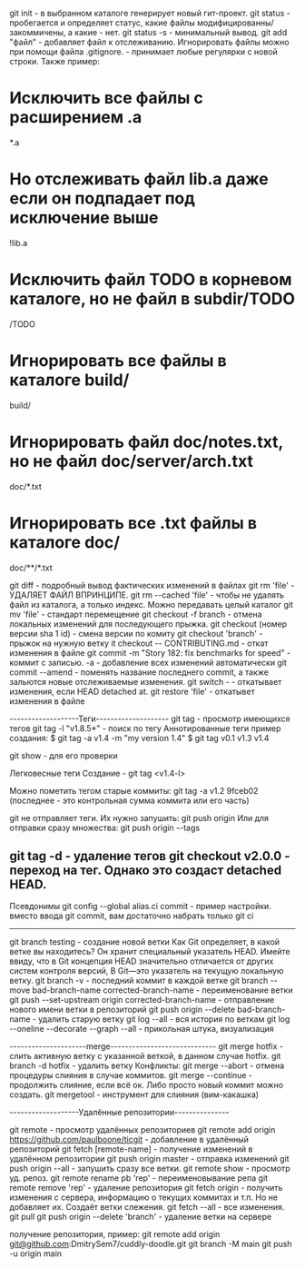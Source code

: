 git init - в выбранном каталоге генерирует новый гит-проект.
git status - пробегается и определяет статус, какие файлы модифицированны/закоммичены, а какие - нет. git status -s - минимальный вывод.
git add "файл" - добавляет файл к отслеживанию. 
Игнорировать файлы можно при помощи файла .gitignore. - принимает любые регулярки с новой строки.
Также пример:
# Исключить все файлы с расширением .a
*.a

# Но отслеживать файл lib.a даже если он подпадает под исключение выше
!lib.a

# Исключить файл TODO в корневом каталоге, но не файл в subdir/TODO
/TODO

# Игнорировать все файлы в каталоге build/
build/

# Игнорировать файл doc/notes.txt, но не файл doc/server/arch.txt
doc/*.txt

# Игнорировать все .txt файлы в каталоге doc/
doc/**/*.txt

git diff - подробный вывод фактических изменений в файлах
git rm 'file' - УДАЛЯЕТ ФАЙЛ ВПРИНЦИПЕ.  git rm --cached 'file' - чтобы не удалять файл из каталога, а только индекс. Можно передавать целый каталог
git mv 'file' - стандарт перемещение
git checkout -f branch - отмена локальных изменений для последующего прыжка.
git checkout (номер версии sha 1 id) - смена версии по комиту
git checkout 'branch' - прыжок на нужную ветку
it checkout -- CONTRIBUTING.md - откат изменения в файле
git commit -m "Story 182: fix benchmarks for speed" - коммит с записью. -a - добавление всех изменений автоматически
git commit --amend - поменять название последнего commit, а также зальются новые отслеживаемые изменения.
git switch -     - откатывает изменения, если HEAD detached at.
git restore 'file' - откатывет изменения в файле

-------------------Теги--------------------
git tag - просмотр имеющихся тегов
git tag -l "v1.8.5*" - поиск по тегу
Аннотированные теги пример создания:
$ git tag -a v1.4 -m "my version 1.4"
$ git tag
v0.1
v1.3
v1.4

git show <tag> - для его проверки

Легковесные теги
Создание - git tag <v1.4-l>

Можно пометить тегом старые коммиты:
git tag -a v1.2 9fceb02 (последнее - это контрольная сумма коммита или его часть)

git не отправляет теги. Их нужно запушить:
git push origin <tagname>
Или для отправки сразу множества:
git push origin --tags

git tag -d <tagname> - удаление тегов
git checkout v2.0.0 - переход на тег. Однако это создаст detached HEAD. 
--------------------------------
Псевдонимы
git config --global alias.ci commit - пример настройки. вместо ввода git commit, вам достаточно набрать только git ci



-----------------------------------
git branch testing - создание новой ветки
Как Git определяет, в какой ветке вы находитесь? Он хранит специальный указатель HEAD. 
Имейте ввиду, что в Git концепция HEAD значительно отличается от других систем контроля версий,
В Git—это указатель на текущую локальную ветку.
git branch -v - последний коммит в каждой ветке
git branch --move bad-branch-name corrected-branch-name - переименование ветки
git push --set-upstream origin corrected-branch-name - отправление нового имени ветки в репозиторий
git push origin --delete bad-branch-name - удалить старую ветку
git log --all - вся история по веткам
git log --oneline --decorate --graph --all - прикольная штука, визуализация


---------------------merge-----------------------------
git merge hotfix - слить активную ветку с указанной веткой, в данном случае hotfix.
git branch -d hotfix - удалить ветку
Конфликты:
git merge --abort - отмена процедуры слияния в случае коммитов.
git merge --continue - продолжить слияние, если всё ок. Либо просто новый коммит можно создать.
git mergetool - инструмент для слияния (вим-какашка)


-------------------Удалённые репозитории---------------

git remote - просмотр удалённых репозиториев
git remote add origin https://github.com/paulboone/ticgit - добавление в удалённый репозиторий
git fetch [remote-name] - получение изменений в удалённом репозитории
git push origin master - отправка изменений
git push origin --all - запушить сразу все ветки.
git remote show <remote> - просмотр уд. репоз.
git remote rename pb 'rep' - переименовывание репа
git remote remove 'rep' - удаление репозитория
git fetch origin - получить изменения с сервера, информацию о текущих коммитах и т.п. Но не добавляет их. Создаёт ветки слежения.
git fetch --all - все изменения.
git pull
git push origin --delete 'branch' - удаление ветки на сервере

получение репозитория, пример:
git remote add origin git@github.com:DmitrySem7/cuddly-doodle.git
git branch -M main
git push -u origin main